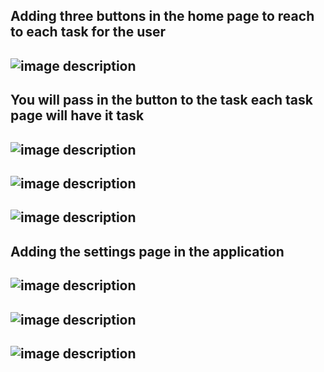 ## Adding three buttons in the home page to reach to each task for the user 
## ![image description](Screenshot_20211101_160522_com.example.taskmaster.jpg)



## You will pass in the button to the task each task page will have it task
## ![image description](Screenshot_20211101_160525_com.example.taskmaster.jpg)
## ![image description](Screenshot_20211101_160529_com.example.taskmaster.jpg)
## ![image description](Screenshot_20211101_160532_com.example.taskmaster.jpg)



## Adding the settings page in the application
## ![image description](Screenshot_20211101_160536_com.example.taskmaster.jpg)
## ![image description](Screenshot_20211101_160559_com.example.taskmaster.jpg)
## ![image description](homepageafteraddingname.jpg)

